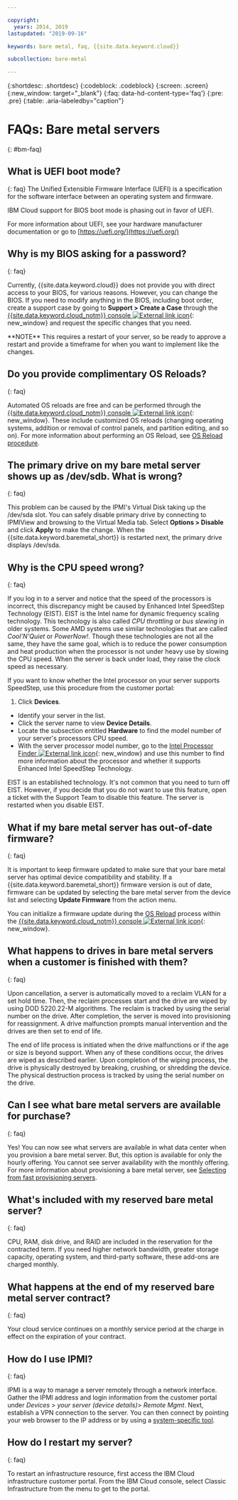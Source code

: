 ```yaml
---

copyright:
  years: 2014, 2019
lastupdated: "2019-09-16"

keywords: bare metal, faq, {{site.data.keyword.cloud}}

subcollection: bare-metal

---
```


{:shortdesc: .shortdesc}
{:codeblock: .codeblock}
{:screen: .screen}
{:new_window: target="_blank"}
{:faq: data-hd-content-type='faq'}
{:pre: .pre}
{:table: .aria-labeledby="caption"}

# FAQs: Bare metal servers
{: #bm-faq}

## What is UEFI boot mode?
{: faq}
The Unified Extensible Firmware Interface (UEFI) is a specification for the software interface between an operating system and firmware.

IBM Cloud support for BIOS boot mode is phasing out in favor of UEFI.

For more information about UEFI, see your hardware manufacturer documentation or go to [https://uefi.org/](https://uefi.org/)

## Why is my BIOS asking for a password?
{: faq}

Currently, {{site.data.keyword.cloud}} does not provide you with direct access to your BIOS, for various reasons. However, you can change the BIOS. If you need to modify anything in the BIOS, including boot order, create a support case by going to **Support > Create a Case** through the [{{site.data.keyword.cloud_notm}} console ![External link icon](../icons/launch-glyph.svg "External link icon")](https://cloud.ibm.com/){: new_window} and request the specific changes that you need.

\*\*NOTE\*\* This requires a restart of your server, so be ready to approve a restart and provide a timeframe for when you want to implement like the changes.

## Do you provide complimentary OS Reloads?
{: faq}

Automated OS reloads are free and can be performed through the [{{site.data.keyword.cloud_notm}} console ![External link icon](../icons/launch-glyph.svg "External link icon")](https://cloud.ibm.com/){: new_window}. These include customized OS reloads (changing operating systems, addition or removal of control panels, and partition editing, and so on). For more information about performing an OS Reload, see [OS Reload procedure](/docs/infrastructure/software?topic=software-reloading-the-os).


## The primary drive on my bare metal server shows up as /dev/sdb. What is wrong?
{: faq}

This problem can be caused by the IPMI's Virtual Disk taking up the /dev/sda slot. You can safely disable primary drive by connecting to IPMIView and browsing to the Virtual Media tab. Select **Options > Disable** and click **Apply** to make the change. When the {{site.data.keyword.baremetal_short}} is restarted next, the primary drive displays /dev/sda.


## Why is the CPU speed wrong?
{: faq}

If you log in to a server and notice that the speed of the processors is incorrect, this discrepancy might be caused by Enhanced Intel SpeedStep Technology (EIST). EIST is the Intel name for dynamic frequency scaling technology. This technology is also called *CPU throttling* or *bus slewing* in older systems. Some AMD systems use similar technologies that are called *Cool'N'Quiet* or *PowerNow!*. Though these technologies are not all the same, they have the same goal, which is to reduce the power consumption and heat production when the processor is not under heavy use by slowing the CPU speed. When the server is back under load, they raise the clock speed as necessary.

If you want to know whether the Intel processor on your server supports SpeedStep, use this procedure from the customer portal:
1. Click **Devices**.
* Identify your server in the list.
* Click the server name to view **Device Details**.
* Locate the subsection entitled **Hardware** to find the model number of your server's processors CPU speed.
* With the server processor model number, go to the [Intel Processor Finder ![External link icon](../icons/launch-glyph.svg "External link icon")](http://processorfinder.intel.com/){: new_window} and use this number to find more information about the processor and whether it supports Enhanced Intel SpeedStep Technology.

EIST is an established technology. It's not common that you need to turn off EIST. However, if you decide that you do not want to use this feature, open a ticket with the Support Team to disable this feature. The server is restarted when you disable EIST.


## What if my bare metal server has out-of-date firmware?
{: faq}

It is important to keep firmware updated to make sure that your bare metal server has optimal device compatibility and stability. If a {{site.data.keyword.baremetal_short}} firmware version is out of date, firmware can be updated by selecting the bare metal server from the device list and selecting **Update Firmware** from the action menu.

You can initialize a firmware update during the [OS Reload](/docs/infrastructure/software?topic=software-reloading-the-os) process within the [{{site.data.keyword.cloud_notm}} console ![External link icon](../icons/launch-glyph.svg "External link icon")](https://cloud.ibm.com/){: new_window}.

## What happens to drives in bare metal servers when a customer is finished with them?
{: faq}

Upon cancellation, a server is automatically moved to a reclaim VLAN for a set hold time. Then, the reclaim processes start and the drive are wiped by using DOD 5220.22-M algorithms. The reclaim is tracked by using the serial number on the drive. After completion, the server is moved into provisioning for reassignment. A drive malfunction prompts manual intervention and the drives are then set to end of life.

The end of life process is initiated when the drive malfunctions or if the age or size is beyond support. When any of these conditions occur, the drives are wiped as described earlier. Upon completion of the wiping process, the drive is physically destroyed by breaking, crushing, or shredding the device. The physical destruction process is tracked by using the serial number on the drive.

## Can I see what bare metal servers are available for purchase?
{: faq}

Yes! You can now see what servers are available in what data center when you provision a bare metal server. But, this option is available for only the hourly offering. You cannot see server availability with the monthly offering. For more information about provisioning a bare metal server, see [Selecting from fast provisioning servers](/docs/bare-metal?topic=bare-metal-bm-select-popular-servers#bm-select-popular-servers).

## What's included with my reserved bare metal server?
{: faq}

CPU, RAM, disk drive, and RAID are included in the reservation for the contracted term. If you need higher network bandwidth, greater storage capacity, operating system, and third-party software, these add-ons are charged monthly.

## What happens at the end of my reserved bare metal server contract?
{: faq}

Your cloud service continues on a monthly service period at the charge in effect on the expiration of your contract.

## How do I use IPMI?
{: faq}

IPMI is a way to manage a server remotely through a network interface. Gather the IPMI address and login information from the customer portal under *Devices* > _your server (device details)_> *Remote Mgmt*. Next, establish a VPN connection to the server. You can then connect by pointing your web browser to the IP address or by using a [system-specific tool](/docs/infrastructure/iaas-vpn?topic=VPN-use-ssl-vpn#product-specific-impi-instructions).

## How do I restart my server?
{: faq}

To restart an infrastructure resource, first access the IBM Cloud infrastructure customer portal. From the IBM Cloud console, select Classic Infrastructure from the menu to get to the portal.
